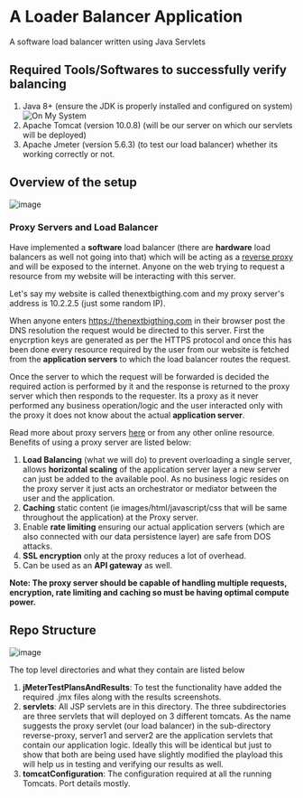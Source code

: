 # A Loader Balancer Application
A software load balancer written using Java Servlets
## Required Tools/Softwares to successfully verify balancing
1. Java 8+ (ensure the JDK is properly installed and configured on system)
   ![On My System](https://github.com/malpotra/myLoadBalancer/assets/56645001/550ac4a8-d46f-41e8-bdab-131c403e0e80)
2. Apache Tomcat (version 10.0.8) (will be our server on which our servlets will be deployed)
3. Apache Jmeter (version 5.6.3) (to test our load balancer) whether its working correctly or not.

## Overview of the setup
![image](https://github.com/malpotra/myLoadBalancer/assets/56645001/9c90c84e-ba74-44f4-b2b3-725cbb28356a)
### Proxy Servers and Load Balancer
Have implemented a **software** load balancer (there are **hardware** load balancers as well not going into that) which will be acting as a [reverse proxy](https://www.cloudflare.com/learning/cdn/glossary/reverse-proxy/) and will be exposed to the internet. Anyone on the web trying to request a resource from my website will be interacting with this server.

Let's say my website is called thenextbigthing.com and my proxy server's address is 10.2.2.5 (just some random IP).

When anyone enters https://thenextbigthing.com in their browser post the DNS resolution the request would be directed to this server. First the enycrption keys are generated as per the HTTPS protocol and once this has been done every resource required by the user from our website is fetched from the **application servers** to which the load balancer routes the request.

Once the server to which the request will be forwarded is decided the required action is performed by it and the response is returned to the proxy server which then responds to the requester.
Its a proxy as it never performed any business operation/logic and the user interacted only with the proxy it does not know about the actual **application server**.

Read more about proxy servers [here](https://www.cloudflare.com/learning/cdn/glossary/reverse-proxy/) or from any other online resource. Benefits of using a proxy server are listed below:
1. **Load Balancing** (what we will do) to prevent overloading a single server, allows **horizontal scaling** of the application server layer a new server can just be added to the available pool. As no business logic resides on the proxy server it just acts an orchestrator or mediator between the user and the application.
2. **Caching** static content (ie images/html/javascript/css that will be same throughout the application) at the Proxy server.
3. Enable **rate limiting** ensuring our actual application servers (which are also connected with our data persistence layer) are safe from DOS attacks.
4. **SSL encryption** only at the proxy reduces a lot of overhead.
5. Can be used as an **API gateway** as well.

**Note: The proxy server should be capable of handling multiple requests, encryption, rate limiting and caching so must be having optimal compute power.**

## Repo Structure
![image](https://github.com/malpotra/myLoadBalancer/assets/56645001/d55dbd5d-68cd-4c2f-acd2-43996124b163)

The top level directories and what they contain are listed below
1. **jMeterTestPlansAndResults**: To test the functionality have added the required .jmx files along with the results screenshots.
2. **servlets**: All JSP servlets are in this directory. The three subdirectories are three servlets that will deployed on 3 different tomcats. As the name suggests the proxy servlet (our load balancer) in the sub-directory reverse-proxy, server1 and server2 are the application servlets that contain our application logic. Ideally this will be identical but just to show that both are being used have slightly modified the playload this will help us in testing and verifying our results as well.
3. **tomcatConfiguration**: The configuration required at all the running Tomcats. Port details mostly.
